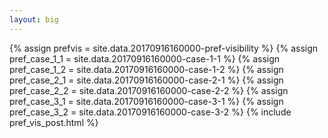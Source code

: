 ```yaml
---
layout: big
---
```

{% assign prefvis = site.data.20170916160000-pref-visibility %}
{% assign pref_case_1_1 = site.data.20170916160000-case-1-1 %}
{% assign pref_case_1_2 = site.data.20170916160000-case-1-2 %}
{% assign pref_case_2_1 = site.data.20170916160000-case-2-1 %}
{% assign pref_case_2_2 = site.data.20170916160000-case-2-2 %}
{% assign pref_case_3_1 = site.data.20170916160000-case-3-1 %}
{% assign pref_case_3_2 = site.data.20170916160000-case-3-2 %}
{% include pref_vis_post.html %}

